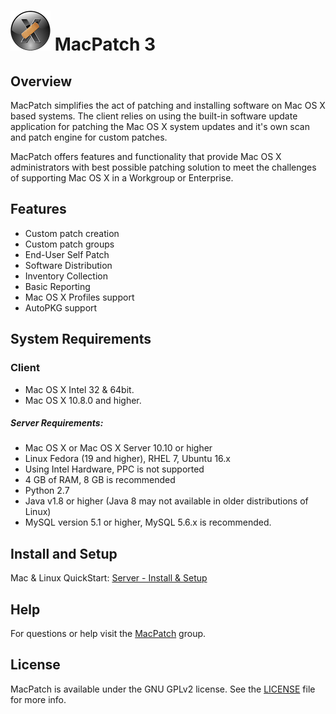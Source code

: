 # ![MPLogo](Images/MPLogo_64x64.png) MacPatch 3

## Overview
MacPatch simplifies the act of patching and installing software on Mac OS X based systems. The client relies on using the built-in software update application for patching the Mac OS X system updates and it's own scan and patch engine for custom patches. 

MacPatch offers features and functionality that provide Mac OS X administrators with best possible patching solution to meet the challenges of supporting Mac OS X in a Workgroup or Enterprise.

## Features

* Custom patch creation
* Custom patch groups
* End-User Self Patch
* Software Distribution
* Inventory Collection
* Basic Reporting
* Mac OS X Profiles support
* AutoPKG support

## System Requirements

### Client
* Mac OS X Intel 32 & 64bit.  
* Mac OS X 10.8.0 and higher.

##### Server Requirements:
* Mac OS X or Mac OS X Server 10.10 or higher 
* Linux Fedora (19 and higher), RHEL 7, Ubuntu 16.x
* Using Intel Hardware, PPC is not supported
* 4 GB of RAM, 8 GB is recommended
* Python 2.7
* Java v1.8 or higher (Java 8 may not available in older distributions of Linux)
* MySQL version 5.1 or higher, MySQL 5.6.x is recommended.

## Install and Setup

Mac & Linux QuickStart: [Server - Install & Setup](Docs/Server%20-%20Install%20&%20Setup.md)

## Help
For questions or help visit the [MacPatch](https://groups.google.com/d/forum/macpatch) group.

## License

MacPatch is available under the GNU GPLv2 license. See the [LICENSE](LICENSE "License") file for more info.
